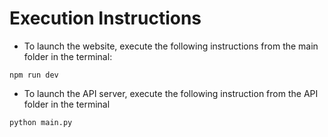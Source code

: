 # Execution Instructions

- To launch the website, execute the following instructions from the main folder in the terminal:
```
npm run dev
```
- To launch the API server, execute the following instruction from the API folder in the terminal
```
python main.py
```
